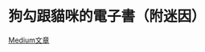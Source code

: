 狗勾跟貓咪的電子書（附迷因）
===
[Medium文章]([https://pages.github.com/](https://medium.com/海大-ios-app-程式設計/狗勾跟貓咪的電子書-附迷因-3ea5f3fbf07d)https://medium.com/海大-ios-app-程式設計/狗勾跟貓咪的電子書-附迷因-3ea5f3fbf07d)

